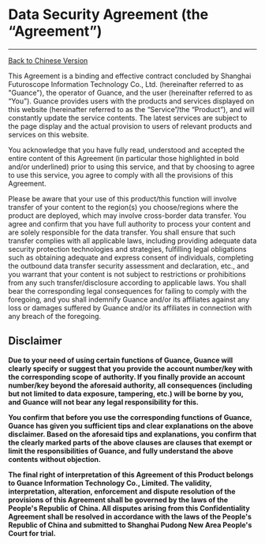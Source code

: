 # Data Security Agreement (the “Agreement”)
---

[Back to Chinese Version](security.md)

This Agreement is a binding and effective contract concluded by Shanghai Futuroscope Information Technology Co., Ltd. (hereinafter referred to as "Guance"), the operator of Guance, and the user (hereinafter referred to as “You”). Guance provides users with the products and services displayed on this website (hereinafter referred to as the “Service”/the “Product”), and will constantly update the service contents. The latest services are subject to the page display and the actual provision to users of relevant products and services on this website.

You acknowledge that you have fully read, understood and accepted the entire content of this Agreement (in particular those highlighted in bold and/or underlined) prior to using this service, and that by choosing to agree to use this service, you agree to comply with all the provisions of this Agreement.

Please be aware that your use of this product/this function will involve transfer of your content to the region(s) you choose/regions where the product are deployed, which may involve cross-border data transfer. You agree and confirm that you have full authority to process your content and are solely responsible for the data transfer. You shall ensure that such transfer complies with all applicable laws, including providing adequate data security protection technologies and strategies, fulfilling legal obligations such as obtaining adequate and express consent of individuals, completing the outbound data transfer security assessment and declaration, etc., and you warrant that your content is not subject to restrictions or prohibitions from any such transfer/disclosure according to applicable laws. You shall bear the corresponding legal consequences for failing to comply with the foregoing, and you shall indemnify Guance and/or its affiliates against any loss or damages suffered by Guance and/or its affiliates in connection with any breach of the foregoing.

## Disclaimer

**Due to your need of using certain functions of Guance, Guance will clearly specify or suggest that you provide the account number/key with the corresponding scope of authority. If you finally provide an account number/key beyond the aforesaid authority, all consequences (including but not limited to data exposure, tampering, etc.) will be borne by you, and Guance will not bear any legal responsibility for this.**

**You confirm that before you use the corresponding functions of Guance, Guance has given you sufficient tips and clear explanations on the above disclaimer. Based on the aforesaid tips and explanations, you confirm that the clearly marked parts of the above clauses are clauses that exempt or limit the responsibilities of Guance, and fully understand the above contents without objection.**

**The final right of interpretation of this Agreement of this Product belongs to Guance Information Technology Co., Limited. The validity, interpretation, alteration, enforcement and dispute resolution of the provisions of this Agreement shall be governed by the laws of the People's Republic of China. All disputes arising from this Confidentiality Agreement shall be resolved in accordance with the laws of the People's Republic of China and submitted to Shanghai Pudong New Area People's Court for trial.**